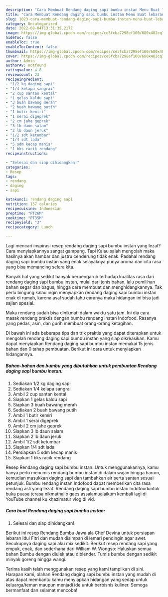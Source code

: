 ```yaml
---
description: "Cara Membuat Rendang daging sapi bumbu instan Menu Buat lebaran"
title: "Cara Membuat Rendang daging sapi bumbu instan Menu Buat lebaran"
slug: 1023-cara-membuat-rendang-daging-sapi-bumbu-instan-menu-buat-lebaran
category: Uncategorized
date: 2022-08-04T13:31:35.217Z
image: https://img-global.cpcdn.com/recipes/ce5fcba7298ef100/680x482cq70/rendang-daging-sapi-bumbu-instan-foto-resep-utama.jpg
hideToc: false
enableToc: true
enableTocContent: false
thumbnail: https://img-global.cpcdn.com/recipes/ce5fcba7298ef100/680x482cq70/rendang-daging-sapi-bumbu-instan-foto-resep-utama.jpg
cover: https://img-global.cpcdn.com/recipes/ce5fcba7298ef100/680x482cq70/rendang-daging-sapi-bumbu-instan-foto-resep-utama.jpg
author: Admin
authorAv: notfound
ratingvalue: 4.8
reviewcount: 23
recipeingredient:
- "1/2 kg daging sapi"
- "1/4 kelapa sangrai"
- "2 cup santan kental"
- "1 gelas kaldu sapi"
- "3 buah bawang merah"
- "2 buah bawang putih"
- "1 butir kemiri"
- "1 serai digeprek"
- "2 cm jahe geprek"
- "3 lb daun salam"
- "2 lb daun jeruk"
- "1/2 sdt ketumbar"
- "1/4 sdt lada"
- "5 sdm kecap manis"
- "1 bks racik rendang"
recipeinstructions:

- "Selesai dan siap dihidangkan!"
categories:
- Resep
tags:
- rendang
- daging
- sapi

katakunci: rendang daging sapi 
nutrition: 157 calories
recipecuisine: Indonesian
preptime: "PT26M"
cooktime: "PT35M"
recipeyield: "3"
recipecategory: Lunch

---
```



Lagi mencari inspirasi resep rendang daging sapi bumbu instan yang lezat? Cara menyiapkannya sangat gampang. Tapi Kalau salah mengolah maka hasilnya akan hambar dan justru cenderung tidak enak. Padahal rendang daging sapi bumbu instan yang enak selayaknya punya aroma dan cita rasa yang bisa memancing selera kita.


Banyak hal yang sedikit banyak berpengaruh terhadap kualitas rasa dari rendang daging sapi bumbu instan, mulai dari jenis bahan, lalu pemilihan bahan segar dan bagus, hingga cara membuat dan menghidangkannya. Tak perlu bingung kalau ingin menyiapkan rendang daging sapi bumbu instan enak di rumah, karena asal sudah tahu caranya maka hidangan ini bisa jadi sajian spesial.

Maka rendang sudah bisa dinikmati dalam waktu satu jam. Ini dia cara masak rendang praktis dengan bumbu rendang instan Indofood. Rasanya yang pedas, asin, dan gurih membuat orang-orang ketagihan.


Di bawah ini ada beberapa tips dan trik praktis yang dapat diterapkan untuk mengolah rendang daging sapi bumbu instan yang siap dikreasikan. Kamu dapat menyiapkan Rendang daging sapi bumbu instan memakai 15 jenis bahan dan 0 tahap pembuatan. Berikut ini cara untuk menyiapkan hidangannya.

<!--inarticleads1-->

##### Bahan-bahan dan bumbu yang dibutuhkan untuk pembuatan Rendang daging sapi bumbu instan:

1. Sediakan 1/2 kg daging sapi
1. Sediakan 1/4 kelapa sangrai
1. Ambil 2 cup santan kental
1. Siapkan 1 gelas kaldu sapi
1. Siapkan 3 buah bawang merah
1. Sediakan 2 buah bawang putih
1. Ambil 1 butir kemiri
1. Ambil 1 serai digeprek
1. Ambil 2 cm jahe geprek
1. Siapkan 3 lb daun salam
1. Siapkan 2 lb daun jeruk
1. Ambil 1/2 sdt ketumbar
1. Siapkan 1/4 sdt lada
1. Persiapkan 5 sdm kecap manis
1. Siapkan 1 bks racik rendang


Resep Rendang daging sapi bumbu instan. Untuk menggunakannya, kamu hanya perlu menumis rendang bumbu instan di dalam wajan hingga harum, kemudian masukkan daging sapi dan tambahkan air serta santan sesuai petunjuk. Bumbu rendang instan Indofood dapat memberikan cita rasa rendang asli yang lezat. Rendang daging sapi bumbu instan Indofooduntuk buka puasa terasa nikmathallo gaes assalamualaikum kembali lagi di YouTube channel ku khazimatur vlog di vid. 

<!--inarticleads2-->

##### Cara buat Rendang daging sapi bumbu instan:


1. Selesai dan siap dihidangkan!

Berikut ini resep Rendang Bumbu Jawa ala Chef Devina untuk persiapan lebaran Idul Fitri dan mudah disimpan di lemari pendingin agar awet. Secukupnya daging sapi aku mix sedikit. Berikut resep rendang sapi yang empuk, enak, dan sederhana dari William W. Wongso: Haluskan semua bahan Bumbu dengan diulek atau diblender. Tumis bumbu dengan sedikit minyak goreng hingga wangi. 

Terima kasih telah menggunakan resep yang kami tampilkan di sini. Harapan kami, olahan Rendang daging sapi bumbu instan yang mudah di atas dapat membantu kamu menyiapkan hidangan yang sedap untuk keluarga/teman maupun menjadi ide untuk berbisnis kuliner. Semoga bermanfaat dan selamat mencoba!
